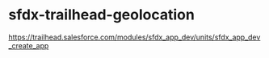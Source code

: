 # sfdx-trailhead-geolocation
https://trailhead.salesforce.com/modules/sfdx_app_dev/units/sfdx_app_dev_create_app

